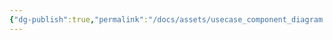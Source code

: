 ```yaml
---
{"dg-publish":true,"permalink":"/docs/assets/usecase_component_diagram.excalidraw/","tags":["excalidraw"]}
---
```

<style> .container {font-family: sans-serif; text-align: center;} .button-wrapper button {z-index: 1;height: 40px; width: 100px; margin: 10px;padding: 5px;} .excalidraw .App-menu_top .buttonList { display: flex;} .excalidraw-wrapper { height: 800px; margin: 50px; position: relative;} :root[dir="ltr"] .excalidraw .layer-ui__wrapper .zen-mode-transition.App-menu_bottom--transition-left {transform: none;} </style><script src="https://cdn.jsdelivr.net/npm/react@17/umd/react.production.min.js"></script><script src="https://cdn.jsdelivr.net/npm/react-dom@17/umd/react-dom.production.min.js"></script><script type="text/javascript" src="https://cdn.jsdelivr.net/npm/@excalidraw/excalidraw@0/dist/excalidraw.production.min.js"></script><div id="usecase_component_diagramexcalidraw.md"></div><script>(function(){const InitialData={"type":"excalidraw","version":2,"source":"https://github.com/zsviczian/obsidian-excalidraw-plugin/releases/tag/2.7.4","elements":[{"type":"line","version":60,"versionNonce":2024904652,"isDeleted":false,"id":"ZQXYs4-BjDrjMS44XT3l5","fillStyle":"hachure","strokeWidth":1,"strokeStyle":"solid","roughness":1,"opacity":100,"angle":0,"x":-628.1999878287315,"y":-436.05937957763666,"strokeColor":"#1e1e1e","backgroundColor":"transparent","width":1341.60009765625,"height":0,"seed":1129898022,"groupIds":[],"frameId":null,"roundness":{"type":2},"boundElements":[],"updated":1736753027078,"link":null,"locked":false,"startBinding":null,"endBinding":null,"lastCommittedPoint":null,"startArrowhead":null,"endArrowhead":null,"points":[[0,0],[1341.60009765625,0]],"index":"a0"},{"type":"line","version":111,"versionNonce":1454217972,"isDeleted":false,"id":"KMtSA1uLTMJJz53Tkhl1O","fillStyle":"hachure","strokeWidth":1,"strokeStyle":"solid","roughness":1,"opacity":100,"angle":0,"x":-628.1999878287315,"y":-157.65938568115232,"strokeColor":"#1e1e1e","backgroundColor":"transparent","width":1341.60009765625,"height":0,"seed":1208522682,"groupIds":[],"frameId":null,"roundness":{"type":2},"boundElements":[],"updated":1736753027078,"link":null,"locked":false,"startBinding":null,"endBinding":null,"lastCommittedPoint":null,"startArrowhead":null,"endArrowhead":null,"points":[[0,0],[1341.60009765625,0]],"index":"a1"},{"type":"line","version":161,"versionNonce":1757724236,"isDeleted":false,"id":"pEBQztN5LDsYTWGOmb0H_","fillStyle":"hachure","strokeWidth":1,"strokeStyle":"solid","roughness":1,"opacity":100,"angle":0,"x":-628.1999878287315,"y":179.54062652587893,"strokeColor":"#1e1e1e","backgroundColor":"transparent","width":1341.60009765625,"height":0,"seed":1341916518,"groupIds":[],"frameId":null,"roundness":{"type":2},"boundElements":[],"updated":1736753027078,"link":null,"locked":false,"startBinding":null,"endBinding":null,"lastCommittedPoint":null,"startArrowhead":null,"endArrowhead":null,"points":[[0,0],[1341.60009765625,0]],"index":"a2"},{"type":"line","version":241,"versionNonce":27663476,"isDeleted":false,"id":"w46VzawOwE2CCV8DlGRsN","fillStyle":"hachure","strokeWidth":1,"strokeStyle":"solid","roughness":1,"opacity":100,"angle":0,"x":-628.1999878287315,"y":661.9405899047852,"strokeColor":"#1e1e1e","backgroundColor":"transparent","width":1341.60009765625,"height":0,"seed":1516741798,"groupIds":[],"frameId":null,"roundness":{"type":2},"boundElements":[],"updated":1736753027078,"link":null,"locked":false,"startBinding":null,"endBinding":null,"lastCommittedPoint":null,"startArrowhead":null,"endArrowhead":null,"points":[[0,0],[1341.60009765625,0]],"index":"a3"},{"type":"text","version":18,"versionNonce":1756304588,"isDeleted":false,"id":"GEgICLFJ","fillStyle":"hachure","strokeWidth":1,"strokeStyle":"solid","roughness":1,"opacity":100,"angle":0,"x":-606.600012242794,"y":-555.0593795776367,"strokeColor":"#1e1e1e","backgroundColor":"transparent","width":106.52395629882812,"height":45,"seed":847927930,"groupIds":[],"frameId":null,"roundness":null,"boundElements":[],"updated":1736753027078,"link":null,"locked":false,"fontSize":36,"fontFamily":1,"text":"React","rawText":"React","textAlign":"left","verticalAlign":"top","containerId":null,"originalText":"React","lineHeight":1.25,"baseline":32,"autoResize":true,"index":"a4"},{"type":"text","version":41,"versionNonce":219311604,"isDeleted":false,"id":"kOMGdaLv","fillStyle":"hachure","strokeWidth":1,"strokeStyle":"solid","roughness":1,"opacity":100,"angle":0,"x":-598.7999939322472,"y":-291.85936737060547,"strokeColor":"#1e1e1e","backgroundColor":"transparent","width":138.45596250891685,"height":45,"seed":1650246054,"groupIds":[],"frameId":null,"roundness":null,"boundElements":[],"updated":1736753027078,"link":null,"locked":false,"fontSize":36,"fontFamily":1,"text":"APIView","rawText":"APIView","textAlign":"left","verticalAlign":"top","containerId":null,"originalText":"APIView","lineHeight":1.25,"baseline":32,"autoResize":true,"index":"a5"},{"type":"text","version":99,"versionNonce":1443535692,"isDeleted":false,"id":"T8xPh7uL","fillStyle":"hachure","strokeWidth":1,"strokeStyle":"solid","roughness":1,"opacity":100,"angle":0,"x":-610.7999939322472,"y":-1.4593429565429688,"strokeColor":"#1e1e1e","backgroundColor":"transparent","width":163.54792273044586,"height":45,"seed":2035002470,"groupIds":[],"frameId":null,"roundness":null,"boundElements":[],"updated":1736753027078,"link":null,"locked":false,"fontSize":36,"fontFamily":1,"text":"Serializer","rawText":"Serializer","textAlign":"left","verticalAlign":"top","containerId":null,"originalText":"Serializer","lineHeight":1.25,"baseline":32,"autoResize":true,"index":"a6"},{"type":"text","version":131,"versionNonce":1509461876,"isDeleted":false,"id":"uHCOTD2D","fillStyle":"hachure","strokeWidth":1,"strokeStyle":"solid","roughness":1,"opacity":100,"angle":0,"x":-603.5999817252159,"y":311.7406692504883,"strokeColor":"#1e1e1e","backgroundColor":"transparent","width":97.16395568847656,"height":45,"seed":46101,"groupIds":[],"frameId":null,"roundness":null,"boundElements":[],"updated":1736753027078,"link":null,"locked":false,"fontSize":36,"fontFamily":1,"text":"Model","rawText":"Model","textAlign":"left","verticalAlign":"top","containerId":null,"originalText":"Model","lineHeight":1.25,"baseline":32,"autoResize":true,"index":"a7"},{"type":"line","version":101,"versionNonce":1261523404,"isDeleted":false,"id":"AWxB9mAjAETvGlfwT2hqf","fillStyle":"hachure","strokeWidth":1,"strokeStyle":"solid","roughness":1,"opacity":100,"angle":0,"x":-628.1999878287315,"y":-659.259391784668,"strokeColor":"#1e1e1e","backgroundColor":"transparent","width":1341.60009765625,"height":0,"seed":1937955130,"groupIds":[],"frameId":null,"roundness":{"type":2},"boundElements":[],"updated":1736753027078,"link":null,"locked":false,"startBinding":null,"endBinding":null,"lastCommittedPoint":null,"startArrowhead":null,"endArrowhead":null,"points":[[0,0],[1341.60009765625,0]],"index":"a8"},{"type":"line","version":96,"versionNonce":949911796,"isDeleted":false,"id":"CEnkNH_bE9MWhhTnQqQBP","fillStyle":"hachure","strokeWidth":1,"strokeStyle":"solid","roughness":1,"opacity":100,"angle":0,"x":-424.19998782873154,"y":-734.9926986694336,"strokeColor":"#1e1e1e","backgroundColor":"transparent","width":1.7053025658242404e-13,"height":1487,"seed":2075440570,"groupIds":[],"frameId":null,"roundness":{"type":2},"boundElements":[],"updated":1736753027078,"link":null,"locked":false,"startBinding":null,"endBinding":null,"lastCommittedPoint":null,"startArrowhead":null,"endArrowhead":null,"points":[[0,0],[-1.7053025658242404e-13,1487]],"index":"a9"},{"type":"text","version":60,"versionNonce":121452620,"isDeleted":false,"id":"L33wwlfT","fillStyle":"hachure","strokeWidth":1,"strokeStyle":"solid","roughness":1,"opacity":100,"angle":0,"x":-508.4000000357628,"y":-739.7927627563477,"strokeColor":"#1e1e1e","backgroundColor":"transparent","width":79.5399335026741,"height":25,"seed":112857978,"groupIds":[],"frameId":null,"roundness":null,"boundElements":[],"updated":1736753027078,"link":null,"locked":false,"fontSize":20,"fontFamily":1,"text":"usecase","rawText":"usecase","textAlign":"left","verticalAlign":"top","containerId":null,"originalText":"usecase","lineHeight":1.25,"baseline":17,"autoResize":true,"index":"aA"},{"type":"text","version":37,"versionNonce":9060980,"isDeleted":false,"id":"I5YKNlP0","fillStyle":"hachure","strokeWidth":1,"strokeStyle":"solid","roughness":1,"opacity":100,"angle":0,"x":-609.0000061392784,"y":-693.592658996582,"strokeColor":"#1e1e1e","backgroundColor":"transparent","width":95.63990783691406,"height":25,"seed":647423142,"groupIds":[],"frameId":null,"roundness":null,"boundElements":[],"updated":1736753027078,"link":null,"locked":false,"fontSize":20,"fontFamily":1,"text":"component","rawText":"component","textAlign":"left","verticalAlign":"top","containerId":null,"originalText":"component","lineHeight":1.25,"baseline":17,"autoResize":true,"index":"aB"},{"type":"ellipse","version":77,"versionNonce":1443385036,"isDeleted":false,"id":"pskhLQF7H3Rk1qwO1NJeX","fillStyle":"hachure","strokeWidth":1,"strokeStyle":"solid","roughness":1,"opacity":100,"angle":0,"x":-362.1999573111534,"y":-797.3926773071289,"strokeColor":"#1e1e1e","backgroundColor":"transparent","width":206,"height":120,"seed":87330106,"groupIds":[],"frameId":null,"roundness":{"type":2},"boundElements":[{"type":"text","id":"mI8A2Xfk"},{"id":"nc1NSgYjNPCLaL3uCR112","type":"arrow"}],"updated":1736753027078,"link":null,"locked":false,"index":"aC"},{"type":"text","version":68,"versionNonce":679597044,"isDeleted":false,"id":"mI8A2Xfk","fillStyle":"hachure","strokeWidth":1,"strokeStyle":"solid","roughness":1,"opacity":100,"angle":0,"x":-296.4919167108678,"y":-774.8190841783218,"strokeColor":"#1e1e1e","backgroundColor":"transparent","width":74.919921875,"height":75,"seed":1617090042,"groupIds":[],"frameId":null,"roundness":null,"boundElements":[],"updated":1736753027078,"link":null,"locked":false,"fontSize":20,"fontFamily":1,"text":"request\nsession\nlist","rawText":"request\nsession\nlist","textAlign":"center","verticalAlign":"middle","containerId":"pskhLQF7H3Rk1qwO1NJeX","originalText":"request\nsession\nlist","lineHeight":1.25,"baseline":67,"autoResize":true,"index":"aD"},{"type":"ellipse","version":215,"versionNonce":2016187724,"isDeleted":false,"id":"3NnzatqKtRXu-evmwWi5E","fillStyle":"hachure","strokeWidth":1,"strokeStyle":"solid","roughness":1,"opacity":100,"angle":0,"x":-48.99988406896591,"y":-797.3926773071289,"strokeColor":"#1e1e1e","backgroundColor":"transparent","width":206,"height":102,"seed":1931011814,"groupIds":[],"frameId":null,"roundness":{"type":2},"boundElements":[{"id":"VTQcWFKSQziPLczVqfNbN","type":"arrow"},{"type":"text","id":"DuMtGu9W"}],"updated":1736753027078,"link":null,"locked":false,"index":"aE"},{"type":"text","version":223,"versionNonce":1586181492,"isDeleted":false,"id":"DuMtGu9W","fillStyle":"hachure","strokeWidth":1,"strokeStyle":"solid","roughness":1,"opacity":100,"angle":0,"x":-10.571826989188125,"y":-771.4551231476428,"strokeColor":"#1e1e1e","backgroundColor":"transparent","width":129.47988891601562,"height":50,"seed":1919359526,"groupIds":[],"frameId":null,"roundness":null,"boundElements":[],"updated":1736753027078,"link":null,"locked":false,"fontSize":20,"fontFamily":1,"text":"request chat\nsession","rawText":"request chat\nsession","textAlign":"center","verticalAlign":"middle","containerId":"3NnzatqKtRXu-evmwWi5E","originalText":"request chat\nsession","lineHeight":1.25,"baseline":42,"autoResize":true,"index":"aF"},{"type":"ellipse","version":142,"versionNonce":184814540,"isDeleted":false,"id":"UoCNq4La-duiBiY7aWyOk","fillStyle":"hachure","strokeWidth":1,"strokeStyle":"solid","roughness":1,"opacity":100,"angle":0,"x":-349.0000061392784,"y":-336.5926284790039,"strokeColor":"#1e1e1e","backgroundColor":"transparent","width":206,"height":120,"seed":840281146,"groupIds":[],"frameId":null,"roundness":{"type":2},"boundElements":[{"type":"text","id":"2A7Hnfqu"},{"id":"oiJgqxx5Sih9-dzfud5og","type":"arrow"},{"id":"5vkYVkwjPxEOqln6PyJrf","type":"arrow"}],"updated":1736753027078,"link":null,"locked":false,"index":"aG"},{"type":"text","version":161,"versionNonce":535586548,"isDeleted":false,"id":"2A7Hnfqu","fillStyle":"hachure","strokeWidth":1,"strokeStyle":"solid","roughness":1,"opacity":100,"angle":0,"x":-290.66195745243067,"y":-314.01903535019676,"strokeColor":"#1e1e1e","backgroundColor":"transparent","width":89.65990570187569,"height":75,"seed":835196154,"groupIds":[],"frameId":null,"roundness":null,"boundElements":[],"updated":1736753027078,"link":null,"locked":false,"fontSize":20,"fontFamily":1,"text":"request\nsession\nserializer","rawText":"request\nsession\nserializer","textAlign":"center","verticalAlign":"middle","containerId":"UoCNq4La-duiBiY7aWyOk","originalText":"request\nsession\nserializer","lineHeight":1.25,"baseline":67,"autoResize":true,"index":"aH"},{"type":"ellipse","version":171,"versionNonce":1890103884,"isDeleted":false,"id":"frrKNN4jlcAk1OTlEQPxE","fillStyle":"hachure","strokeWidth":1,"strokeStyle":"solid","roughness":1,"opacity":100,"angle":0,"x":-349.0000061392784,"y":-40.192604064941406,"strokeColor":"#1e1e1e","backgroundColor":"transparent","width":206,"height":120,"seed":1724103610,"groupIds":[],"frameId":null,"roundness":{"type":2},"boundElements":[{"type":"text","id":"7jEdgGAk"},{"id":"oiJgqxx5Sih9-dzfud5og","type":"arrow"},{"id":"h5PMN-ujip4LXJEgrA_d7","type":"arrow"}],"updated":1736753027078,"link":null,"locked":false,"index":"aI"},{"type":"text","version":248,"versionNonce":1361799284,"isDeleted":false,"id":"7jEdgGAk","fillStyle":"hachure","strokeWidth":1,"strokeStyle":"solid","roughness":1,"opacity":100,"angle":0,"x":-295.2319571472549,"y":-17.61901093613426,"strokeColor":"#1e1e1e","backgroundColor":"transparent","width":98.79990509152412,"height":75,"seed":1426601082,"groupIds":[],"frameId":null,"roundness":null,"boundElements":[],"updated":1736753027078,"link":null,"locked":false,"fontSize":20,"fontFamily":1,"text":"retrieve\nsession by\nuser","rawText":"retrieve session by\nuser","textAlign":"center","verticalAlign":"middle","containerId":"frrKNN4jlcAk1OTlEQPxE","originalText":"retrieve session by\nuser","lineHeight":1.25,"baseline":67,"autoResize":true,"index":"aJ"},{"type":"ellipse","version":236,"versionNonce":938772684,"isDeleted":false,"id":"ybtI0Iooft-uwf5xwCl-N","fillStyle":"hachure","strokeWidth":1,"strokeStyle":"solid","roughness":1,"opacity":100,"angle":0,"x":-349.0000061392784,"y":205.8073959350586,"strokeColor":"#1e1e1e","backgroundColor":"transparent","width":206,"height":120,"seed":589454394,"groupIds":[],"frameId":null,"roundness":{"type":2},"boundElements":[{"id":"h5PMN-ujip4LXJEgrA_d7","type":"arrow"},{"id":"4zArzKjX4zyBMoL2HV6Z-","type":"arrow"},{"id":"RouIHEuVgLJTXJ1i20_sZ","type":"arrow"},{"type":"text","id":"xjrogz3U"}],"updated":1736753027078,"link":null,"locked":false,"index":"aK"},{"type":"text","version":349,"versionNonce":1443772916,"isDeleted":false,"id":"xjrogz3U","fillStyle":"hachure","strokeWidth":1,"strokeStyle":"solid","roughness":1,"opacity":100,"angle":0,"x":-294.7219658441686,"y":240.88098906386574,"strokeColor":"#1e1e1e","backgroundColor":"transparent","width":97.77992248535156,"height":50,"seed":1035912442,"groupIds":[],"frameId":null,"roundness":null,"boundElements":[],"updated":1736753027078,"link":null,"locked":false,"fontSize":20,"fontFamily":1,"text":"collect all\nsessions","rawText":"collect all\nsessions","textAlign":"center","verticalAlign":"middle","containerId":"ybtI0Iooft-uwf5xwCl-N","originalText":"collect all\nsessions","lineHeight":1.25,"baseline":42,"autoResize":true,"index":"aL"},{"type":"arrow","version":98,"versionNonce":260752000,"isDeleted":false,"id":"oiJgqxx5Sih9-dzfud5og","fillStyle":"hachure","strokeWidth":1,"strokeStyle":"solid","roughness":1,"opacity":100,"angle":0,"x":-246.25322213668744,"y":-204.8207604085581,"strokeColor":"#1e1e1e","backgroundColor":"transparent","width":1.1773558014569403,"height":153.69025952464312,"seed":1996811194,"groupIds":[],"frameId":null,"roundness":{"type":2},"boundElements":[],"updated":1736753027148,"link":null,"locked":false,"startBinding":{"elementId":"UoCNq4La-duiBiY7aWyOk","focus":-0.002879561622651017,"gap":11.772042747514902},"endBinding":{"elementId":"frrKNN4jlcAk1OTlEQPxE","focus":-0.01916482759752115,"gap":10.943488468664164},"lastCommittedPoint":null,"startArrowhead":null,"endArrowhead":null,"points":[[0,0],[-1.1773558014569403,153.69025952464312]],"index":"aM"},{"type":"arrow","version":130,"versionNonce":1352409728,"isDeleted":false,"id":"h5PMN-ujip4LXJEgrA_d7","fillStyle":"hachure","strokeWidth":1,"strokeStyle":"solid","roughness":1,"opacity":100,"angle":0,"x":-243.89795859158303,"y":92.2038790297232,"strokeColor":"#1e1e1e","backgroundColor":"transparent","width":1.7892961182077158,"height":99.59819192695156,"seed":2144497446,"groupIds":[],"frameId":null,"roundness":{"type":2},"boundElements":[],"updated":1736753027149,"link":null,"locked":false,"startBinding":{"elementId":"frrKNN4jlcAk1OTlEQPxE","gap":12.408494810924637,"focus":-0.007780222051968016},"endBinding":{"elementId":"ybtI0Iooft-uwf5xwCl-N","gap":14.046258327956906,"focus":0.05068518746989458},"lastCommittedPoint":null,"startArrowhead":null,"endArrowhead":null,"points":[[0,0],[1.7892961182077158,99.59819192695156]],"index":"aN"},{"type":"ellipse","version":447,"versionNonce":1990837708,"isDeleted":false,"id":"K7HcJYNy9xuTEs9iEzJKS","fillStyle":"hachure","strokeWidth":1,"strokeStyle":"solid","roughness":1,"opacity":100,"angle":0,"x":-69.1121449448608,"y":-331.7926559448242,"strokeColor":"#1e1e1e","backgroundColor":"transparent","width":206,"height":120,"seed":166562406,"groupIds":[],"frameId":null,"roundness":{"type":2},"boundElements":[{"id":"xwOmMBxlgucUKGMpincHI","type":"arrow"},{"type":"text","id":"YToEEPvc"},{"id":"xLQgsocucJIpFQzHLeBTd","type":"arrow"}],"updated":1736753027078,"link":null,"locked":false,"index":"aO"},{"type":"text","version":486,"versionNonce":1981238516,"isDeleted":false,"id":"YToEEPvc","fillStyle":"hachure","strokeWidth":1,"strokeStyle":"solid","roughness":1,"opacity":100,"angle":0,"x":-10.774096258013046,"y":-309.2190628160171,"strokeColor":"#1e1e1e","backgroundColor":"transparent","width":89.65990570187569,"height":75,"seed":500911526,"groupIds":[],"frameId":null,"roundness":null,"boundElements":[],"updated":1736753027078,"link":null,"locked":false,"fontSize":20,"fontFamily":1,"text":"request\nuser\nserializer","rawText":"request\nuser\nserializer","textAlign":"center","verticalAlign":"middle","containerId":"K7HcJYNy9xuTEs9iEzJKS","originalText":"request\nuser\nserializer","lineHeight":1.25,"baseline":67,"autoResize":true,"index":"aP"},{"type":"ellipse","version":121,"versionNonce":327625804,"isDeleted":false,"id":"NVNNWRRh3HwgTsnvNmfRB","fillStyle":"hachure","strokeWidth":1,"strokeStyle":"solid","roughness":1,"opacity":100,"angle":0,"x":-353.5597272841592,"y":-592.1926651000977,"strokeColor":"#1e1e1e","backgroundColor":"transparent","width":206,"height":120,"seed":725273318,"groupIds":[],"frameId":null,"roundness":{"type":2},"boundElements":[{"type":"text","id":"hfQDCl7A"},{"id":"nc1NSgYjNPCLaL3uCR112","type":"arrow"},{"id":"5vkYVkwjPxEOqln6PyJrf","type":"arrow"}],"updated":1736753027078,"link":null,"locked":false,"index":"aQ"},{"type":"text","version":153,"versionNonce":755601012,"isDeleted":false,"id":"hfQDCl7A","fillStyle":"hachure","strokeWidth":1,"strokeStyle":"solid","roughness":1,"opacity":100,"angle":0,"x":-287.8516866838736,"y":-569.6190719712905,"strokeColor":"#1e1e1e","backgroundColor":"transparent","width":74.919921875,"height":75,"seed":346848806,"groupIds":[],"frameId":null,"roundness":null,"boundElements":[],"updated":1736753027078,"link":null,"locked":false,"fontSize":20,"fontFamily":1,"text":"request\nsession\nlist","rawText":"request\nsession\nlist","textAlign":"center","verticalAlign":"middle","containerId":"NVNNWRRh3HwgTsnvNmfRB","originalText":"request\nsession\nlist","lineHeight":1.25,"baseline":67,"autoResize":true,"index":"aR"},{"type":"arrow","version":98,"versionNonce":1312199296,"isDeleted":false,"id":"nc1NSgYjNPCLaL3uCR112","fillStyle":"hachure","strokeWidth":1,"strokeStyle":"solid","roughness":1,"opacity":100,"angle":0,"x":-250.34722852794806,"y":-675.4813296241394,"strokeColor":"#1e1e1e","backgroundColor":"transparent","width":0.1753608856538449,"height":76.31920154366992,"seed":590149178,"groupIds":[],"frameId":null,"roundness":{"type":2},"boundElements":[],"updated":1736753027149,"link":null,"locked":false,"startBinding":{"elementId":"pskhLQF7H3Rk1qwO1NJeX","focus":-0.08732986659885075,"gap":2.132016868287174},"endBinding":{"elementId":"NVNNWRRh3HwgTsnvNmfRB","focus":-0.0011333955321980228,"gap":6.969466799257219},"lastCommittedPoint":null,"startArrowhead":null,"endArrowhead":null,"points":[[0,0],[-0.1753608856538449,76.31920154366992]],"index":"aS"},{"type":"arrow","version":114,"versionNonce":515916416,"isDeleted":false,"id":"5vkYVkwjPxEOqln6PyJrf","fillStyle":"hachure","strokeWidth":1,"strokeStyle":"solid","roughness":1,"opacity":100,"angle":0,"x":-253.62827971684976,"y":-468.2010901048284,"strokeColor":"#1e1e1e","backgroundColor":"transparent","width":1.302685231918531,"height":124.23254989923356,"seed":910339898,"groupIds":[],"frameId":null,"roundness":{"type":2},"boundElements":[],"updated":1736753027149,"link":null,"locked":false,"startBinding":{"elementId":"NVNNWRRh3HwgTsnvNmfRB","focus":0.02327670830385274,"gap":4.017896758134178},"endBinding":{"elementId":"UoCNq4La-duiBiY7aWyOk","focus":-0.09356576173431823,"gap":7.596670066724947},"lastCommittedPoint":null,"startArrowhead":null,"endArrowhead":null,"points":[[0,0],[-1.302685231918531,124.23254989923356]],"index":"aT"},{"type":"ellipse","version":519,"versionNonce":1233750348,"isDeleted":false,"id":"35xhSPC8cqFk_dw4OA_5l","fillStyle":"hachure","strokeWidth":1,"strokeStyle":"solid","roughness":1,"opacity":100,"angle":0,"x":-61.9121937729858,"y":-594.592658996582,"strokeColor":"#1e1e1e","backgroundColor":"transparent","width":206,"height":120,"seed":1443370150,"groupIds":[],"frameId":null,"roundness":{"type":2},"boundElements":[{"type":"text","id":"Hvf7p5UM"},{"id":"VTQcWFKSQziPLczVqfNbN","type":"arrow"},{"id":"xwOmMBxlgucUKGMpincHI","type":"arrow"},{"id":"bvkbomf9ESjUgCqtIycOM","type":"arrow"}],"updated":1736753027078,"link":null,"locked":false,"index":"aU"},{"type":"text","version":607,"versionNonce":346521972,"isDeleted":false,"id":"Hvf7p5UM","fillStyle":"hachure","strokeWidth":1,"strokeStyle":"solid","roughness":1,"opacity":100,"angle":0,"x":2.7058428600146414,"y":-572.0190658677749,"strokeColor":"#1e1e1e","backgroundColor":"transparent","width":77.09992980957031,"height":75,"seed":313167846,"groupIds":[],"frameId":null,"roundness":null,"boundElements":[],"updated":1736753027078,"link":null,"locked":false,"fontSize":20,"fontFamily":1,"text":"request\nchatbot\napi","rawText":"request\nchatbot\napi","textAlign":"center","verticalAlign":"middle","containerId":"35xhSPC8cqFk_dw4OA_5l","originalText":"request\nchatbot\napi","lineHeight":1.25,"baseline":67,"autoResize":true,"index":"aV"},{"type":"arrow","version":632,"versionNonce":311685760,"isDeleted":false,"id":"VTQcWFKSQziPLczVqfNbN","fillStyle":"hachure","strokeWidth":1,"strokeStyle":"solid","roughness":1,"opacity":100,"angle":0,"x":41.544007325746634,"y":-689.5631636829585,"strokeColor":"#1e1e1e","backgroundColor":"transparent","width":0.39061579683463776,"height":84.13101717689312,"seed":496141946,"groupIds":[],"frameId":null,"roundness":{"type":2},"boundElements":[],"updated":1736753027149,"link":null,"locked":false,"startBinding":{"elementId":"3NnzatqKtRXu-evmwWi5E","gap":6.2028532135957235,"focus":0.12349447935517868},"endBinding":{"elementId":"35xhSPC8cqFk_dw4OA_5l","gap":10.841447444396003,"focus":0.01141472362545964},"lastCommittedPoint":null,"startArrowhead":null,"endArrowhead":null,"points":[[0,0],[0.39061579683463776,84.13101717689312]],"index":"aW"},{"type":"arrow","version":765,"versionNonce":812753536,"isDeleted":false,"id":"xwOmMBxlgucUKGMpincHI","fillStyle":"hachure","strokeWidth":1,"strokeStyle":"solid","roughness":1,"opacity":100,"angle":0,"x":40.42396766044486,"y":-465.39297419246526,"strokeColor":"#1e1e1e","backgroundColor":"transparent","width":2.2581707964327364,"height":123.63220709399798,"seed":807988346,"groupIds":[],"frameId":null,"roundness":{"type":2},"boundElements":[],"updated":1736753027149,"link":null,"locked":false,"startBinding":{"elementId":"35xhSPC8cqFk_dw4OA_5l","gap":9.200896009610325,"focus":-0.0058259774911700295},"endBinding":{"elementId":"K7HcJYNy9xuTEs9iEzJKS","gap":10.018288701178854,"focus":0.029124158393805666},"lastCommittedPoint":null,"startArrowhead":null,"endArrowhead":null,"points":[[0,0],[-2.2581707964327364,123.63220709399798]],"index":"aX"},{"type":"ellipse","version":495,"versionNonce":509126220,"isDeleted":false,"id":"kry6BwZCKVTp0lfafegUh","fillStyle":"hachure","strokeWidth":1,"strokeStyle":"solid","roughness":1,"opacity":100,"angle":0,"x":187.6879038832642,"y":-331.7926559448242,"strokeColor":"#1e1e1e","backgroundColor":"transparent","width":206,"height":120,"seed":2034178234,"groupIds":[],"frameId":null,"roundness":{"type":2},"boundElements":[{"id":"xwOmMBxlgucUKGMpincHI","type":"arrow"},{"id":"bvkbomf9ESjUgCqtIycOM","type":"arrow"},{"type":"text","id":"tfHd0KE5"},{"id":"HUY36sQ_i3FZ9fClbTLg-","type":"arrow"},{"id":"flon6pqbdhXLIdhxjNFhZ","type":"arrow"}],"updated":1736753027078,"link":null,"locked":false,"index":"aY"},{"type":"text","version":576,"versionNonce":228897908,"isDeleted":false,"id":"tfHd0KE5","fillStyle":"hachure","strokeWidth":1,"strokeStyle":"solid","roughness":1,"opacity":100,"angle":0,"x":246.02595257011194,"y":-309.2190628160171,"strokeColor":"#1e1e1e","backgroundColor":"transparent","width":89.65990570187569,"height":75,"seed":437252474,"groupIds":[],"frameId":null,"roundness":null,"boundElements":[],"updated":1736753027078,"link":null,"locked":false,"fontSize":20,"fontFamily":1,"text":"request\nchatbot\nserializer","rawText":"request\nchatbot\nserializer","textAlign":"center","verticalAlign":"middle","containerId":"kry6BwZCKVTp0lfafegUh","originalText":"request\nchatbot\nserializer","lineHeight":1.25,"baseline":67,"autoResize":true,"index":"aZ"},{"type":"arrow","version":678,"versionNonce":1296761472,"isDeleted":false,"id":"bvkbomf9ESjUgCqtIycOM","fillStyle":"hachure","strokeWidth":1,"strokeStyle":"solid","roughness":1,"opacity":100,"angle":0,"x":39.287046646173295,"y":-463.7933758623758,"strokeColor":"#1e1e1e","backgroundColor":"transparent","width":166.6560805098249,"height":140.08778331449258,"seed":678759866,"groupIds":[],"frameId":null,"roundness":{"type":2},"boundElements":[],"updated":1736753027150,"link":null,"locked":false,"startBinding":{"elementId":"35xhSPC8cqFk_dw4OA_5l","gap":10.80814744922629,"focus":0.6864863598814052},"endBinding":{"elementId":"kry6BwZCKVTp0lfafegUh","gap":14.763003550602036,"focus":-0.18342736178622077},"lastCommittedPoint":null,"startArrowhead":null,"endArrowhead":null,"points":[[0,0],[166.6560805098249,140.08778331449258]],"index":"aa"},{"type":"ellipse","version":485,"versionNonce":1300104692,"isDeleted":false,"id":"47AuJ5nTu1FpDGRDKl-Ea","fillStyle":"hachure","strokeWidth":1,"strokeStyle":"solid","roughness":1,"opacity":100,"angle":0,"x":-69.1121449448608,"y":-40.19268035888672,"strokeColor":"#1e1e1e","backgroundColor":"transparent","width":206,"height":120,"seed":358667898,"groupIds":[],"frameId":null,"roundness":{"type":2},"boundElements":[{"id":"xwOmMBxlgucUKGMpincHI","type":"arrow"},{"id":"xLQgsocucJIpFQzHLeBTd","type":"arrow"},{"type":"text","id":"ZVoV1YYg"},{"id":"Jtgn3dMXuK6yANQ7_HMSY","type":"arrow"}],"updated":1736753027078,"link":null,"locked":false,"index":"ab"},{"type":"text","version":551,"versionNonce":1438942028,"isDeleted":false,"id":"ZVoV1YYg","fillStyle":"hachure","strokeWidth":1,"strokeStyle":"solid","roughness":1,"opacity":100,"angle":0,"x":-4.464106179802215,"y":-17.619087230079572,"strokeColor":"#1e1e1e","backgroundColor":"transparent","width":77.03992554545403,"height":75,"seed":1320417082,"groupIds":[],"frameId":null,"roundness":null,"boundElements":[],"updated":1736753027078,"link":null,"locked":false,"fontSize":20,"fontFamily":1,"text":"retrieve\nuser\nprofile","rawText":"retrieve\nuser\nprofile","textAlign":"center","verticalAlign":"middle","containerId":"47AuJ5nTu1FpDGRDKl-Ea","originalText":"retrieve\nuser\nprofile","lineHeight":1.25,"baseline":67,"autoResize":true,"index":"ac"},{"type":"arrow","version":612,"versionNonce":412881536,"isDeleted":false,"id":"xLQgsocucJIpFQzHLeBTd","fillStyle":"hachure","strokeWidth":1,"strokeStyle":"solid","roughness":1,"opacity":100,"angle":0,"x":35.68787297841854,"y":-203.39325558686494,"strokeColor":"#1e1e1e","backgroundColor":"transparent","width":2.6650808138128923e-7,"height":153.60119310622605,"seed":343842918,"groupIds":[],"frameId":null,"roundness":{"type":2},"boundElements":[],"updated":1736753027150,"link":null,"locked":false,"startBinding":{"elementId":"K7HcJYNy9xuTEs9iEzJKS","gap":8.408329827684184,"focus":-0.01747590101555261},"endBinding":{"elementId":"47AuJ5nTu1FpDGRDKl-Ea","gap":9.608275603040198,"focus":0.017475905927639653},"lastCommittedPoint":null,"startArrowhead":null,"endArrowhead":null,"points":[[0,0],[2.6650808138128923e-7,153.60119310622605]],"index":"ad"},{"type":"ellipse","version":586,"versionNonce":191773132,"isDeleted":false,"id":"Q_HIohs8bdmiQg_J1o8S0","fillStyle":"hachure","strokeWidth":1,"strokeStyle":"solid","roughness":1,"opacity":100,"angle":0,"x":-73.35470395066966,"y":214.46156244191548,"strokeColor":"#1e1e1e","backgroundColor":"transparent","width":206,"height":120,"seed":1397978426,"groupIds":[],"frameId":null,"roundness":{"type":2},"boundElements":[{"id":"xwOmMBxlgucUKGMpincHI","type":"arrow"},{"type":"text","id":"PTnnLiRI"},{"id":"xLQgsocucJIpFQzHLeBTd","type":"arrow"},{"id":"Jtgn3dMXuK6yANQ7_HMSY","type":"arrow"}],"updated":1736753027078,"link":null,"locked":false,"index":"ae"},{"type":"text","version":674,"versionNonce":1426331892,"isDeleted":false,"id":"PTnnLiRI","fillStyle":"hachure","strokeWidth":1,"strokeStyle":"solid","roughness":1,"opacity":100,"angle":0,"x":-2.146670979778591,"y":237.03515557072262,"strokeColor":"#1e1e1e","backgroundColor":"transparent","width":63.91993713378906,"height":75,"seed":1516551674,"groupIds":[],"frameId":null,"roundness":null,"boundElements":[],"updated":1736753027078,"link":null,"locked":false,"fontSize":20,"fontFamily":1,"text":"collect\nuser\ninfos","rawText":"collect\nuser\ninfos","textAlign":"center","verticalAlign":"middle","containerId":"Q_HIohs8bdmiQg_J1o8S0","originalText":"collect\nuser\ninfos","lineHeight":1.25,"baseline":67,"autoResize":true,"index":"af"},{"type":"arrow","version":872,"versionNonce":563704448,"isDeleted":false,"id":"Jtgn3dMXuK6yANQ7_HMSY","fillStyle":"hachure","strokeWidth":1,"strokeStyle":"solid","roughness":1,"opacity":100,"angle":0,"x":31.80257040244633,"y":87.49324929645569,"strokeColor":"#1e1e1e","backgroundColor":"transparent","width":0.8441066346093251,"height":118.24166768277986,"seed":1204972518,"groupIds":[],"frameId":null,"roundness":{"type":2},"boundElements":[],"updated":1736753027150,"link":null,"locked":false,"startBinding":{"elementId":"47AuJ5nTu1FpDGRDKl-Ea","gap":7.697942216272892,"focus":0.015554104448561954},"endBinding":{"elementId":"Q_HIohs8bdmiQg_J1o8S0","gap":8.73139258167604,"focus":0.00798575801832964},"lastCommittedPoint":null,"startArrowhead":null,"endArrowhead":null,"points":[[0,0],[-0.8441066346093251,118.24166768277986]],"index":"ag"},{"type":"ellipse","version":541,"versionNonce":746379892,"isDeleted":false,"id":"HpL1XMG0SQJxGqOHyMlIj","fillStyle":"hachure","strokeWidth":1,"strokeStyle":"solid","roughness":1,"opacity":100,"angle":0,"x":187.6879038832642,"y":-38.99266815185547,"strokeColor":"#1e1e1e","backgroundColor":"transparent","width":206,"height":120,"seed":320943718,"groupIds":[],"frameId":null,"roundness":{"type":2},"boundElements":[{"id":"xwOmMBxlgucUKGMpincHI","type":"arrow"},{"id":"bvkbomf9ESjUgCqtIycOM","type":"arrow"},{"id":"HUY36sQ_i3FZ9fClbTLg-","type":"arrow"},{"type":"text","id":"szWbihac"},{"id":"zssGRp_F05RzgaSL30ADo","type":"arrow"}],"updated":1736753027078,"link":null,"locked":false,"index":"ah"},{"type":"text","version":701,"versionNonce":170604236,"isDeleted":false,"id":"szWbihac","fillStyle":"hachure","strokeWidth":1,"strokeStyle":"solid","roughness":1,"opacity":100,"angle":0,"x":253.39594448354978,"y":-16.419075023048322,"strokeColor":"#1e1e1e","backgroundColor":"transparent","width":74.919921875,"height":75,"seed":465140134,"groupIds":[],"frameId":null,"roundness":null,"boundElements":[],"updated":1736753027078,"link":null,"locked":false,"fontSize":20,"fontFamily":1,"text":"request\nnew\nsession","rawText":"request\nnew\nsession","textAlign":"center","verticalAlign":"middle","containerId":"HpL1XMG0SQJxGqOHyMlIj","originalText":"request\nnew\nsession","lineHeight":1.25,"baseline":67,"autoResize":true,"index":"ai"},{"type":"arrow","version":668,"versionNonce":1120346752,"isDeleted":false,"id":"HUY36sQ_i3FZ9fClbTLg-","fillStyle":"hachure","strokeWidth":1,"strokeStyle":"solid","roughness":1,"opacity":100,"angle":0,"x":282.6426488823174,"y":-204.87951871353167,"strokeColor":"#1e1e1e","backgroundColor":"transparent","width":0.16285141114053658,"height":150.04028951438767,"seed":1394202534,"groupIds":[],"frameId":null,"roundness":{"type":2},"boundElements":[],"updated":1736753027150,"link":null,"locked":false,"startBinding":{"elementId":"kry6BwZCKVTp0lfafegUh","gap":7.09252345362642,"focus":0.07881436760454164},"endBinding":{"elementId":"HpL1XMG0SQJxGqOHyMlIj","gap":16.013463501883912,"focus":-0.07572892568643687},"lastCommittedPoint":null,"startArrowhead":null,"endArrowhead":null,"points":[[0,0],[0.16285141114053658,150.04028951438767]],"index":"aj"},{"type":"ellipse","version":680,"versionNonce":2008186188,"isDeleted":false,"id":"1kFWe1v7Fk-ZxGKgGOrd-","fillStyle":"hachure","strokeWidth":1,"strokeStyle":"solid","roughness":1,"opacity":100,"angle":0,"x":500.2000162402792,"y":493.94063568115234,"strokeColor":"#1e1e1e","backgroundColor":"transparent","width":206,"height":120,"seed":1898438266,"groupIds":[],"frameId":null,"roundness":{"type":2},"boundElements":[{"type":"text","id":"UCZuyEo1"},{"id":"Lrzgok4h8umgCoO5b1mEq","type":"arrow"}],"updated":1736753027078,"link":null,"locked":false,"index":"ak"},{"type":"text","version":845,"versionNonce":1891093876,"isDeleted":false,"id":"UCZuyEo1","fillStyle":"hachure","strokeWidth":1,"strokeStyle":"solid","roughness":1,"opacity":100,"angle":0,"x":564.8180528732796,"y":516.5142288099595,"strokeColor":"#1e1e1e","backgroundColor":"transparent","width":77.09992980957031,"height":75,"seed":744095546,"groupIds":[],"frameId":null,"roundness":null,"boundElements":[],"updated":1736753027078,"link":null,"locked":false,"fontSize":20,"fontFamily":1,"text":"create\nchatbot\nprompt","rawText":"create\nchatbot\nprompt","textAlign":"center","verticalAlign":"middle","containerId":"1kFWe1v7Fk-ZxGKgGOrd-","originalText":"create\nchatbot\nprompt","lineHeight":1.25,"baseline":67,"autoResize":true,"index":"al"},{"type":"ellipse","version":772,"versionNonce":1905062860,"isDeleted":false,"id":"XSIaK8964Qp5JUXWpJcHe","fillStyle":"hachure","strokeWidth":1,"strokeStyle":"solid","roughness":1,"opacity":100,"angle":0,"x":450.4879221938111,"y":-326.05936431884766,"strokeColor":"#1e1e1e","backgroundColor":"transparent","width":206,"height":120,"seed":1631150822,"groupIds":[],"frameId":null,"roundness":{"type":2},"boundElements":[{"type":"text","id":"pBh8OarV"},{"id":"flon6pqbdhXLIdhxjNFhZ","type":"arrow"}],"updated":1736753027078,"link":null,"locked":false,"index":"am"},{"type":"text","version":1005,"versionNonce":1892024052,"isDeleted":false,"id":"pBh8OarV","fillStyle":"hachure","strokeWidth":1,"strokeStyle":"solid","roughness":1,"opacity":100,"angle":0,"x":507.9759628250911,"y":-290.9857711900405,"strokeColor":"#1e1e1e","backgroundColor":"transparent","width":91.35992181301117,"height":50,"seed":1058543142,"groupIds":[],"frameId":null,"roundness":null,"boundElements":[],"updated":1736753027078,"link":null,"locked":false,"fontSize":20,"fontFamily":1,"text":"request\nto openai","rawText":"request\nto openai","textAlign":"center","verticalAlign":"middle","containerId":"XSIaK8964Qp5JUXWpJcHe","originalText":"request\nto openai","lineHeight":1.25,"baseline":42,"autoResize":true,"index":"an"},{"type":"arrow","version":950,"versionNonce":1108095616,"isDeleted":false,"id":"flon6pqbdhXLIdhxjNFhZ","fillStyle":"hachure","strokeWidth":1,"strokeStyle":"solid","roughness":1,"opacity":100,"angle":0,"x":406.2001068570503,"y":-271.6942806471018,"strokeColor":"#1e1e1e","backgroundColor":"transparent","width":25.774702036674967,"height":0.549174386098116,"seed":490156282,"groupIds":[],"frameId":null,"roundness":{"type":2},"boundElements":[],"updated":1736753027150,"link":null,"locked":false,"startBinding":{"elementId":"kry6BwZCKVTp0lfafegUh","gap":12.512309277176826,"focus":0.042630852548596665},"endBinding":{"elementId":"XSIaK8964Qp5JUXWpJcHe","gap":18.888196866985496,"focus":0.14612123438800206},"lastCommittedPoint":null,"startArrowhead":null,"endArrowhead":null,"points":[[0,0],[25.774702036674967,-0.549174386098116]],"index":"ao"},{"type":"ellipse","version":457,"versionNonce":51511412,"isDeleted":false,"id":"i0G_0d8IrhmaY4ww9Z8sR","fillStyle":"hachure","strokeWidth":1,"strokeStyle":"solid","roughness":1,"opacity":100,"angle":0,"x":-341.79987186193466,"y":492.60742950439453,"strokeColor":"#1e1e1e","backgroundColor":"transparent","width":206,"height":120,"seed":120814502,"groupIds":[],"frameId":null,"roundness":{"type":2},"boundElements":[{"type":"text","id":"LlnRrtRK"},{"id":"xwOmMBxlgucUKGMpincHI","type":"arrow"},{"id":"bvkbomf9ESjUgCqtIycOM","type":"arrow"},{"id":"HUY36sQ_i3FZ9fClbTLg-","type":"arrow"},{"id":"4zArzKjX4zyBMoL2HV6Z-","type":"arrow"}],"updated":1736753027078,"link":null,"locked":false,"index":"ap"},{"type":"text","version":593,"versionNonce":1868787916,"isDeleted":false,"id":"LlnRrtRK","fillStyle":"hachure","strokeWidth":1,"strokeStyle":"solid","roughness":1,"opacity":100,"angle":0,"x":-277.18183522893423,"y":515.1810226332017,"strokeColor":"#1e1e1e","backgroundColor":"transparent","width":77.09992980957031,"height":75,"seed":2010191590,"groupIds":[],"frameId":null,"roundness":null,"boundElements":[],"updated":1736753027078,"link":null,"locked":false,"fontSize":20,"fontFamily":1,"text":"collect\nchatbot\nconfig","rawText":"collect\nchatbot\nconfig","textAlign":"center","verticalAlign":"middle","containerId":"i0G_0d8IrhmaY4ww9Z8sR","originalText":"collect\nchatbot\nconfig","lineHeight":1.25,"baseline":67,"autoResize":true,"index":"aq"},{"type":"ellipse","version":530,"versionNonce":1063375348,"isDeleted":false,"id":"eQWdkcAd2mcjlZDhJeROB","fillStyle":"hachure","strokeWidth":1,"strokeStyle":"solid","roughness":1,"opacity":100,"angle":0,"x":-105.40006107091904,"y":491.5406723022461,"strokeColor":"#1e1e1e","backgroundColor":"transparent","width":206,"height":120,"seed":145409638,"groupIds":[],"frameId":null,"roundness":{"type":2},"boundElements":[{"type":"text","id":"rV4nWsHt"},{"id":"RouIHEuVgLJTXJ1i20_sZ","type":"arrow"}],"updated":1736753027078,"link":null,"locked":false,"index":"ar"},{"type":"text","version":674,"versionNonce":1037268812,"isDeleted":false,"id":"rV4nWsHt","fillStyle":"hachure","strokeWidth":1,"strokeStyle":"solid","roughness":1,"opacity":100,"angle":0,"x":-40.782024437918594,"y":514.1142654310532,"strokeColor":"#1e1e1e","backgroundColor":"transparent","width":77.09992980957031,"height":75,"seed":1234241958,"groupIds":[],"frameId":null,"roundness":null,"boundElements":[],"updated":1736753027078,"link":null,"locked":false,"fontSize":20,"fontFamily":1,"text":"retrieve\nchatbot\nprompt","rawText":"retrieve\nchatbot\nprompt","textAlign":"center","verticalAlign":"middle","containerId":"eQWdkcAd2mcjlZDhJeROB","originalText":"retrieve\nchatbot\nprompt","lineHeight":1.25,"baseline":67,"autoResize":true,"index":"as"},{"type":"arrow","version":132,"versionNonce":1189208704,"isDeleted":false,"id":"4zArzKjX4zyBMoL2HV6Z-","fillStyle":"hachure","strokeWidth":1,"strokeStyle":"solid","roughness":1,"opacity":100,"angle":0,"x":-245.74632357576454,"y":338.717213689359,"strokeColor":"#1e1e1e","backgroundColor":"transparent","width":4.947948497433714,"height":140.59649852137375,"seed":2001430074,"groupIds":[],"frameId":null,"roundness":{"type":2},"boundElements":[],"updated":1736753027150,"link":null,"locked":false,"startBinding":{"elementId":"ybtI0Iooft-uwf5xwCl-N","gap":12.909992375536447,"focus":0.022443828526163234},"endBinding":{"elementId":"i0G_0d8IrhmaY4ww9Z8sR","gap":13.30454033471328,"focus":0.005638515987340069},"lastCommittedPoint":null,"startArrowhead":null,"endArrowhead":null,"points":[[0,0],[4.947948497433714,140.59649852137375]],"index":"at"},{"type":"arrow","version":98,"versionNonce":92377728,"isDeleted":false,"id":"RouIHEuVgLJTXJ1i20_sZ","fillStyle":"hachure","strokeWidth":1,"strokeStyle":"solid","roughness":1,"opacity":100,"angle":0,"x":-242.54934966444108,"y":337.5800308868992,"strokeColor":"#1e1e1e","backgroundColor":"transparent","width":231.16704922515962,"height":144.1174659383936,"seed":242044282,"groupIds":[],"frameId":null,"roundness":{"type":2},"boundElements":[],"updated":1736753027150,"link":null,"locked":false,"startBinding":{"elementId":"ybtI0Iooft-uwf5xwCl-N","gap":11.805076721714244,"focus":0.7922062263674008},"endBinding":{"elementId":"eQWdkcAd2mcjlZDhJeROB","gap":10.064623306304,"focus":0.7310107242386692},"lastCommittedPoint":null,"startArrowhead":null,"endArrowhead":null,"points":[[0,0],[231.16704922515962,144.1174659383936]],"index":"au"},{"type":"ellipse","version":678,"versionNonce":560260340,"isDeleted":false,"id":"PrLuMQNKzYCMVwmF0Livc","fillStyle":"hachure","strokeWidth":1,"strokeStyle":"solid","roughness":1,"opacity":100,"angle":0,"x":253.00015662113856,"y":497.40735626220703,"strokeColor":"#1e1e1e","backgroundColor":"transparent","width":206,"height":120,"seed":1751248570,"groupIds":[],"frameId":null,"roundness":{"type":2},"boundElements":[{"id":"xwOmMBxlgucUKGMpincHI","type":"arrow"},{"id":"bvkbomf9ESjUgCqtIycOM","type":"arrow"},{"id":"HUY36sQ_i3FZ9fClbTLg-","type":"arrow"},{"type":"text","id":"bnqCWNeI"},{"id":"9RofagXAWVCcC-AXlKcBr","type":"arrow"}],"updated":1736753027078,"link":null,"locked":false,"index":"av"},{"type":"text","version":811,"versionNonce":1065292876,"isDeleted":false,"id":"bnqCWNeI","fillStyle":"hachure","strokeWidth":1,"strokeStyle":"solid","roughness":1,"opacity":100,"angle":0,"x":317.618193254139,"y":519.9809493910142,"strokeColor":"#1e1e1e","backgroundColor":"transparent","width":77.09992980957031,"height":75,"seed":174589818,"groupIds":[],"frameId":null,"roundness":null,"boundElements":[],"updated":1736753027078,"link":null,"locked":false,"fontSize":20,"fontFamily":1,"text":"create\nchatbot\nconfig","rawText":"create\nchatbot\nconfig","textAlign":"center","verticalAlign":"middle","containerId":"PrLuMQNKzYCMVwmF0Livc","originalText":"create\nchatbot\nconfig","lineHeight":1.25,"baseline":67,"autoResize":true,"index":"aw"},{"type":"ellipse","version":506,"versionNonce":1256466036,"isDeleted":false,"id":"-7LZUju9hkmobLMuICNeX","fillStyle":"hachure","strokeWidth":1,"strokeStyle":"solid","roughness":1,"opacity":100,"angle":0,"x":196.30234822566956,"y":216.26695745842233,"strokeColor":"#1e1e1e","backgroundColor":"transparent","width":206,"height":120,"seed":1899391462,"groupIds":[],"frameId":null,"roundness":{"type":2},"boundElements":[{"type":"text","id":"gM12iRCB"},{"id":"h5PMN-ujip4LXJEgrA_d7","type":"arrow"},{"id":"4zArzKjX4zyBMoL2HV6Z-","type":"arrow"},{"id":"RouIHEuVgLJTXJ1i20_sZ","type":"arrow"},{"id":"9RofagXAWVCcC-AXlKcBr","type":"arrow"},{"id":"Lrzgok4h8umgCoO5b1mEq","type":"arrow"},{"id":"zssGRp_F05RzgaSL30ADo","type":"arrow"}],"updated":1736753027078,"link":null,"locked":false,"index":"ax"},{"type":"text","version":638,"versionNonce":1638836940,"isDeleted":false,"id":"gM12iRCB","fillStyle":"hachure","strokeWidth":1,"strokeStyle":"solid","roughness":1,"opacity":100,"angle":0,"x":265.31039187771296,"y":238.84055058722947,"strokeColor":"#1e1e1e","backgroundColor":"transparent","width":68.31991577148438,"height":75,"seed":2010922278,"groupIds":[],"frameId":null,"roundness":null,"boundElements":[],"updated":1736753027078,"link":null,"locked":false,"fontSize":20,"fontFamily":1,"text":"create\nnew\nsession","rawText":"create\nnew\nsession","textAlign":"center","verticalAlign":"middle","containerId":"-7LZUju9hkmobLMuICNeX","originalText":"create\nnew\nsession","lineHeight":1.25,"baseline":67,"autoResize":true,"index":"ay"},{"type":"arrow","version":766,"versionNonce":857666176,"isDeleted":false,"id":"9RofagXAWVCcC-AXlKcBr","fillStyle":"hachure","strokeWidth":1,"strokeStyle":"solid","roughness":1,"opacity":100,"angle":0,"x":311.10601142071266,"y":339.2888568025124,"strokeColor":"#1e1e1e","backgroundColor":"transparent","width":29.442914584293362,"height":147.7735338113289,"seed":1390213030,"groupIds":[],"frameId":null,"roundness":{"type":2},"boundElements":[],"updated":1736753027150,"link":null,"locked":false,"startBinding":{"elementId":"-7LZUju9hkmobLMuICNeX","gap":3.4132214129225176,"focus":0.007262316338960794},"endBinding":{"elementId":"PrLuMQNKzYCMVwmF0Livc","gap":11.0001341445478,"focus":-0.01384365261739771},"lastCommittedPoint":null,"startArrowhead":null,"endArrowhead":null,"points":[[0,0],[29.442914584293362,147.7735338113289]],"index":"az"},{"type":"arrow","version":790,"versionNonce":127705728,"isDeleted":false,"id":"Lrzgok4h8umgCoO5b1mEq","fillStyle":"hachure","strokeWidth":1,"strokeStyle":"solid","roughness":1,"opacity":100,"angle":0,"x":309.09376454694245,"y":341.812901133589,"strokeColor":"#1e1e1e","backgroundColor":"transparent","width":279.10646191603803,"height":148.79481017818125,"seed":1821682150,"groupIds":[],"frameId":null,"roundness":{"type":2},"boundElements":[],"updated":1736753027150,"link":null,"locked":false,"startBinding":{"elementId":"-7LZUju9hkmobLMuICNeX","gap":5.812932488469059,"focus":0.7417107800469596},"endBinding":{"elementId":"1kFWe1v7Fk-ZxGKgGOrd-","gap":3.9649728392969905,"focus":0.6803626809312913},"lastCommittedPoint":null,"startArrowhead":null,"endArrowhead":null,"points":[[0,0],[279.10646191603803,148.79481017818125]],"index":"b00"},{"type":"arrow","version":829,"versionNonce":1625576064,"isDeleted":false,"id":"zssGRp_F05RzgaSL30ADo","fillStyle":"hachure","strokeWidth":1,"strokeStyle":"solid","roughness":1,"opacity":100,"angle":0,"x":290.06543983235974,"y":83.40444231570062,"strokeColor":"#1e1e1e","backgroundColor":"transparent","width":4.740078740775402,"height":128.39014704954974,"seed":722785722,"groupIds":[],"frameId":null,"roundness":{"type":2},"boundElements":[],"updated":1736753027150,"link":null,"locked":false,"startBinding":{"elementId":"HpL1XMG0SQJxGqOHyMlIj","gap":2.3981986657887333,"focus":0.028402437551038155},"endBinding":{"elementId":"-7LZUju9hkmobLMuICNeX","gap":4.528819770254671,"focus":-0.020544305253775607},"lastCommittedPoint":null,"startArrowhead":null,"endArrowhead":null,"points":[[0,0],[4.740078740775402,128.39014704954974]],"index":"b01"}],"appState":{"theme":"light","viewBackgroundColor":"#ffffff","currentItemStrokeColor":"#1e1e1e","currentItemBackgroundColor":"transparent","currentItemFillStyle":"hachure","currentItemStrokeWidth":1,"currentItemStrokeStyle":"solid","currentItemRoughness":1,"currentItemOpacity":100,"currentItemFontFamily":1,"currentItemFontSize":36,"currentItemTextAlign":"left","currentItemStartArrowhead":null,"currentItemEndArrowhead":null,"currentItemArrowType":"round","scrollX":1220.586510415511,"scrollY":838.1991443625722,"zoom":{"value":0.706388},"currentItemRoundness":"round","gridSize":null,"gridStep":5,"gridModeEnabled":false,"gridColor":{"Bold":"rgba(217, 217, 217, 0.5)","Regular":"rgba(230, 230, 230, 0.5)"},"currentStrokeOptions":null,"frameRendering":{"enabled":true,"clip":true,"name":true,"outline":true},"objectsSnapModeEnabled":false,"activeTool":{"type":"selection","customType":null,"locked":false,"lastActiveTool":null}},"files":{}};InitialData.scrollToContent=true;App=()=>{const e=React.useRef(null),t=React.useRef(null),[n,i]=React.useState({width:void 0,height:void 0});return React.useEffect(()=>{i({width:t.current.getBoundingClientRect().width,height:t.current.getBoundingClientRect().height});const e=()=>{i({width:t.current.getBoundingClientRect().width,height:t.current.getBoundingClientRect().height})};return window.addEventListener("resize",e),()=>window.removeEventListener("resize",e)},[t]),React.createElement(React.Fragment,null,React.createElement("div",{className:"excalidraw-wrapper",ref:t},React.createElement(ExcalidrawLib.Excalidraw,{ref:e,width:n.width,height:n.height,initialData:InitialData,viewModeEnabled:!0,zenModeEnabled:!0,gridModeEnabled:!1})))},excalidrawWrapper=document.getElementById("usecase_component_diagramexcalidraw.md");ReactDOM.render(React.createElement(App),excalidrawWrapper);})();</script>